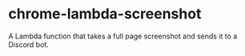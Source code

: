 # chrome-lambda-screenshot
A Lambda function that takes a full page screenshot and sends it to a Discord bot.
